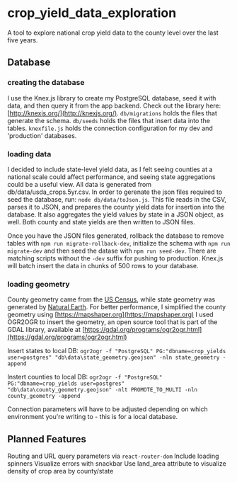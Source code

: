 # crop_yield_data_exploration
A tool to explore  national crop yield data to the county level over the last five years.

## Database

### creating the database
I use the Knex.js library to create my PostgreSQL database, seed it with data, and then query it from the app backend.  Check out the library here: [http://knexjs.org/](http://knexjs.org/).  `db/migrations` holds the files that generate the schema.  `db/seeds` holds the files that insert data into the tables.  `knexfile.js` holds the connection configuration for my dev and 'production' databases.

### loading data
I decided to include state-level yield data, as I felt seeing counties at a national scale could affect performance, and seeing state aggregations could be a useful view.  All data is generated from db/data/usda_crops.5yr.csv.  In order to gerenate the json files required to seed the database, run: `node db/data/toJson.js`.  This file reads in the CSV, parses it to JSON, and prepares the county yield data for insertion into the database.  It also aggregates the yield values by state in a JSON object, as well.  Both county and state yields are then written to JSON files.

Once you have the JSON files generated, rollback the database to remove tables with `npm run migrate-rollback-dev`, initialize the schema with `npm run migrate-dev` and then seed the datase with `npm run seed-dev`.  There are matching scripts without the `-dev` suffix for pushing to production.  Knex.js will batch insert the data in chunks of 500 rows to your database.

### loading geometry
County geometry came from the [US Census](https://www.census.gov/cgi-bin/geo/shapefiles/index.php?year=2019&layergroup=Counties+%28and+equivalent%29), while state geometry was generated by [Natural Earth](https://www.naturalearthdata.com/downloads/10m-cultural-vectors/).  For better performance, I simplified the county geometry using [https://mapshaper.org](https://mapshaper.org)  I used OGR2OGR to insert the geometry, an open source tool that is part of the GDAL library, available at [https://gdal.org/programs/ogr2ogr.html](https://gdal.org/programs/ogr2ogr.html)

Insert states to local DB: `ogr2ogr -f "PostgreSQL" PG:"dbname=crop_yields user=postgres" "db\data\state_geometry.geojson" -nln state_geometry -append`

Instert counties to local DB: `ogr2ogr -f "PostgreSQL" PG:"dbname=crop_yields user=postgres" "db\data\county_geometry.geojson" -nlt PROMOTE_TO_MULTI -nln county_geometry -append`

Connection parameters will have to be adjusted depending on which environment you're writing to - this is for a local database.

## Planned Features

Routing and URL query parameters via `react-router-dom`
Include loading spinners
Visualize errors with snackbar
Use land_area attribute to visualize density of crop area by county/state